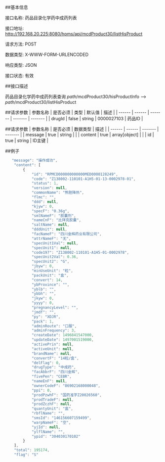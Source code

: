 ##基本信息

接口名称: 药品目录化学药中成药列表    

接口地址: http://192.168.20.225:8080/hpms/api/mcdProduct30/listHisProduct

请求方法: POST                      

数据类型: X-WWW-FORM-URLENCODED

响应类型: JSON

接口状态: 有效

 ##接口描述
 
 药品目录化学药中成药列表查询 $path$/mcdProduct30/hisProductInfo ——> $path$/mcdProduct30/listHisProduct
 
##请求参数
 | 参数名称 | 是否必须 | 类型 | 默认值 | 描述 |
 | ------ | ------ | ------- |  ------- |  ------- |
 | drugId |  false |  string | 0000027103 | 药品ID |

##请求参数
 | 参数名称 | 是否必须 | 数据类型 | 描述 | 
 | ------ | ------ | ------- |  ------- | 
 | message | true | string | | 
 | content | true | array[object] | |
 | id | true | string | ID主键 |
 
 ##例子

```javascript
   "message": "操作成功", 
    "content": [
        {
            "id": "RPMCD000000000000MED0000128249", 
            "code": "Z138002-110101-A1H5-01-13-0002978-01", 
            "status": 1, 
            "version": null, 
            "commonName": "熊胆降热", 
            "flmc": "", 
            "ddd": null, 
            "kjyw": 0, 
            "specF": "0.36g", 
            "smlNameF": "胶囊剂", 
            "nameCnF": "比拜克胶囊", 
            "saltName": null, 
            "dddUnit": null, 
            "facNameF": "四川金辉药业有限公司", 
            "attrNameF": "无", 
            "specUnit1Val": null, 
            "specUnit1": null, 
            "code197": "Z138002-110101-A1H5-01-0002978", 
            "specUnit2Val": 0.36, 
            "specUnit2": "G", 
            "jbyw": 0, 
            "minUseUnit": "粒", 
            "packUnit": "盒", 
            "convert": 14, 
            "ybProvince": "", 
            "yblb": "", 
            "ybbh": "", 
            "jkyw": 0, 
            "yyyy": 0, 
            "pregnancyLevel": "", 
            "jmdf": "", 
            "py": "XDJR", 
            "pack": 1, 
            "adminRoute": "口服", 
            "adminFrequency": 3, 
            "createDate": 1496841547000, 
            "updateDate": 1497001519000, 
            "activePrin": null, 
            "activeUnit": null, 
            "brandName": null, 
            "convertF": "14粒/盒", 
            "delFlag": 0, 
            "drugType": "中成药", 
            "facAbbrF": "四川金辉", 
            "fivePen": "CEBR", 
            "nameEnF": null, 
            "ownerCodeF": "86902168000048", 
            "ppi": 0, 
            "prodPzwhF": "国药准字Z20026560", 
            "prodTradeF": null, 
            "prodZczhF": null, 
            "quantyUnit": "盒", 
            "rbflName": "", 
            "smsId": "146156607159499", 
            "warpNameF": "空", 
            "yjId": null, 
            "ylflName": "", 
            "ypid": "304030170102"
        }
    ], 
    "total": 195174, 
    "flag": "S"
```

